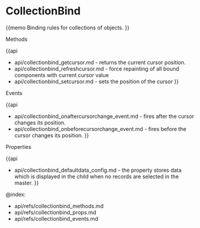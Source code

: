 CollectionBind 
=============

{{memo Binding rules for collections of objects. }}




<div class='h2'>Methods</div>

{{api
- api/collectionbind_getcursor.md - returns the current cursor position.
- api/collectionbind_refreshcursor.md - force repainting of all bound components with current cursor value
- api/collectionbind_setcursor.md - sets the position of the cursor
}}


<div class='h2'>Events</div>


{{api
- api/collectionbind_onaftercursorchange_event.md - fires after the cursor changes its position.
- api/collectionbind_onbeforecursorchange_event.md - fires before the cursor changes its position.
}}


<div class='h2'>Properties</div>

{{api
- api/collectionbind_defaultdata_config.md - the property stores data which is displayed in the child when no records are selected in the  master.
}}





@index:
- api/refs/collectionbind_methods.md
- api/refs/collectionbind_props.md
- api/refs/collectionbind_events.md

